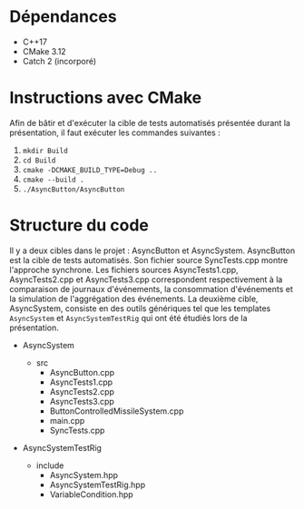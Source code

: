 # Dépendances

- C++17
- CMake 3.12
- Catch 2 (incorporé)

# Instructions avec CMake
Afin de bâtir et d'exécuter la cible de tests automatisés présentée durant la présentation, il faut exécuter les commandes suivantes :

1. `mkdir Build`
1. `cd Build`
1. `cmake -DCMAKE_BUILD_TYPE=Debug ..`
1. `cmake --build .`
1. `./AsyncButton/AsyncButton`

# Structure du code

Il y a deux cibles dans le projet : AsyncButton et AsyncSystem. AsyncButton est la cible de tests automatisés. Son fichier source SyncTests.cpp montre l'approche synchrone. Les fichiers sources AsyncTests1.cpp, AsyncTests2.cpp et AsyncTests3.cpp correspondent respectivement à la comparaison de journaux d'événements, la consommation d'événements et la simulation de l'aggrégation des événements. La deuxième cible, AsyncSystem, consiste en des outils génériques tel que les templates `AsyncSystem` et `AsyncSystemTestRig` qui ont été étudiés lors de la présentation.

- AsyncSystem
  - src
    - AsyncButton.cpp
    - AsyncTests1.cpp
    - AsyncTests2.cpp
    - AsyncTests3.cpp
    - ButtonControlledMissileSystem.cpp
    - main.cpp
    - SyncTests.cpp

- AsyncSystemTestRig
  - include
    - AsyncSystem.hpp
    - AsyncSystemTestRig.hpp
    - VariableCondition.hpp
